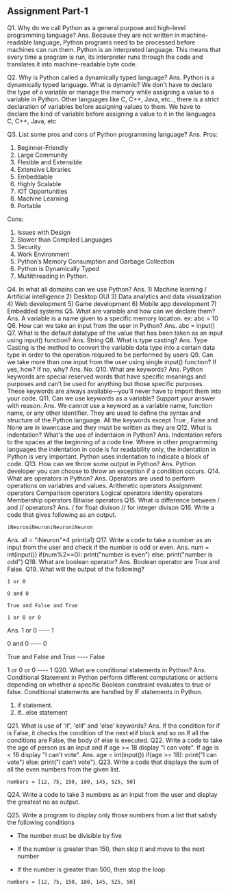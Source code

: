## Assignment Part-1
Q1. Why do we call Python as a general purpose and high-level programming language?
Ans. Because they are not written in machine-readable language, Python programs need to be processed before machines can run them. Python is an interpreted language. This means that every time a program is run, its interpreter runs through the code and translates it into machine-readable byte code.

Q2. Why is Python called a dynamically typed language?
Ans. Python is a dynamically typed language. What is dynamic? We don't have to declare the type of a variable or manage the memory while assigning a value to a variable in Python. Other languages like C, C++, Java, etc.., there is a strict declaration of variables before assigning values to them. We have to declare the kind of variable before assigning a value to it in the languages C, C++, Java, etc

Q3. List some pros and cons of Python programming language?
Ans. Pros:
1. Beginner-Friendly 
2. Large Community
3. Flexible and Extensible
4. Extensive Libraries 
5. Embeddable
6. Highly Scalable
7. IOT Opportunities
8. Machine Learning
9. Portable

Cons:
1. Issues with Design
2. Slower than Compiled Languages
3. Security
4. Work Environment
5. Python’s Memory Consumption and Garbage Collection
6. Python is Dynamically Typed
7. Multithreading in Python.
  
Q4. In what all domains can we use Python?
Ans. 1) Machine learning / Artificial intelligence
2) Desktop GUI
3) Data analytics and data visualization 
4) Web development
5) Game development
6) Mobile app development
7) Embedded systems
Q5. What are variable and how can we declare them?
Ans. A variable is a name given to a specific memory location.
ex: abc = 10
Q6. How can we take an input from the user in Python?
Ans. abc = input()
Q7. What is the default datatype of the value that has been taken as an input using input() function?
Ans. String
Q8. What is type casting?
Ans. Type Casting is the method to convert the variable data type into a certain data type in order to the operation required to be performed by users
Q9. Can we take more than one input from the user using single input() function? If yes, how? If no, why?
Ans. No.
Q10. What are keywords?
Ans. Python keywords are special reserved words that have specific meanings and purposes and can’t be used for anything but those specific purposes. These keywords are always available—you’ll never have to import them into your code.
Q11. Can we use keywords as a variable? Support your answer with reason.
Ans. We cannot use a keyword as a variable name, function name, or any other identifier. They are used to define the syntax and structure of the Python language. All the keywords except True , False and None are in lowercase and they must be written as they are
Q12. What is indentation? What's the use of indentaion in Python?
Ans. Indentation refers to the spaces at the beginning of a code line. Where in other programming languages the indentation in code is for readability only, the indentation in Python is very important. Python uses indentation to indicate a block of code.
Q13. How can we throw some output in Python?
Ans. Python developer you can choose to throw an exception if a condition occurs.
Q14. What are operators in Python?
Ans. Operators are used to perform operations on variables and values.
Arithmetic operators
Assignment operators
Comparison operators
Logical operators
Identity operators
Membership operators
Bitwise operators
Q15. What is difference between / and // operators?
Ans. / for float divison
	// for integer divison
Q16. Write a code that gives following as an output.
```
iNeuroniNeuroniNeuroniNeuron
```
Ans. a1 = "iNeuron"*4
print(a1)
Q17. Write a code to take a number as an input from the user and check if the number is odd or even.
Ans. num = int(input())
	if(num%2==0):
	print("number is even")
	else:
	print("number is odd")
Q18. What are boolean operator?
Ans. Boolean operator are True and False.
Q19. What will the output of the following?
```
1 or 0  

0 and 0

True and False and True

1 or 0 or 0
```
Ans. 1 or 0 ---- 1 

0 and 0   ---- 0

True and False and True   ---- False

1 or 0 or 0    ---- 1
Q20. What are conditional statements in Python?
Ans. Conditional Statement in Python perform different computations or actions depending on whether a specific Boolean constraint evaluates to true or false. Conditional statements are handled by IF statements in Python.
1) if statement.
2) if...else statement

Q21. What is use of 'if', 'elif' and 'else' keywords?
Ans. If the condition for if is False, it checks the condition of the next elif block and so on.If all the conditions are False, the body of else is executed.
Q22. Write a code to take the age of person as an input and if age >= 18 display "I can vote". If age is < 18 display "I can't vote".
Ans. age = int(input())
	if(age >= 18):
	print("I can vote")
	else:
	print("I can't vote").
Q23. Write a code that displays the sum of all the even numbers from the given list.
```
numbers = [12, 75, 150, 180, 145, 525, 50]
```


Q24. Write a code to take 3 numbers as an input from the user and display the greatest no as output.

Q25. Write a program to display only those numbers from a list that satisfy the following conditions

- The number must be divisible by five

- If the number is greater than 150, then skip it and move to the next number

- If the number is greater than 500, then stop the loop
```
numbers = [12, 75, 150, 180, 145, 525, 50]
```